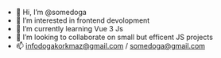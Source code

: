 - 👋 Hi, I’m @somedoga
- 👀 I’m interested in frontend devolopment
- 🌱 I’m currently learning Vue 3 Js
- 💞️ I’m looking to collaborate on small but efficent JS projects
- 📫 infodogakorkmaz@gmail.com / somedoga@gmail.com

<!---
somedoga/somedoga is a ✨ special ✨ repository because its `README.md` (this file) appears on your GitHub profile.
You can click the Preview link to take a look at your changes.
--->
